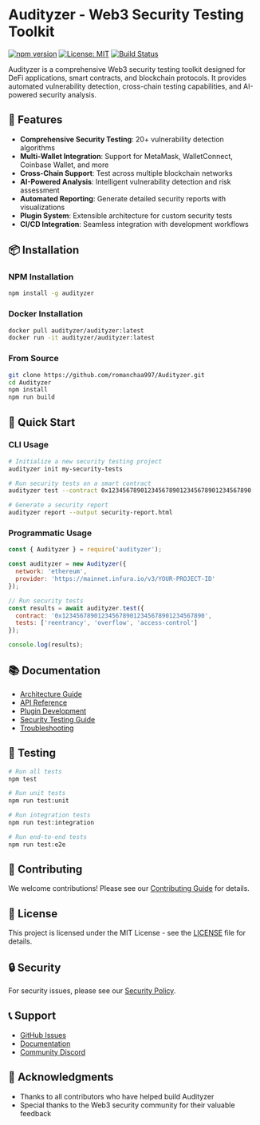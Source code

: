 
# Audityzer - Web3 Security Testing Toolkit

[![npm version](https://badge.fury.io/js/audityzer.svg)](https://i.ytimg.com/vi/kK4Meix58R4/maxresdefault.jpg)
[![License: MIT](https://img.shields.io/badge/License-MIT-yellow.svg)](https://opensource.org/licenses/MIT)
[![Build Status](https://i.ytimg.com/vi/GlqQGLz6hfs/hqdefault.jpg)](https://github.com/romanchaa997/Audityzer/actions)

Audityzer is a comprehensive Web3 security testing toolkit designed for DeFi applications, smart contracts, and blockchain protocols. It provides automated vulnerability detection, cross-chain testing capabilities, and AI-powered security analysis.

## 🚀 Features

- **Comprehensive Security Testing**: 20+ vulnerability detection algorithms
- **Multi-Wallet Integration**: Support for MetaMask, WalletConnect, Coinbase Wallet, and more
- **Cross-Chain Support**: Test across multiple blockchain networks
- **AI-Powered Analysis**: Intelligent vulnerability detection and risk assessment
- **Automated Reporting**: Generate detailed security reports with visualizations
- **Plugin System**: Extensible architecture for custom security tests
- **CI/CD Integration**: Seamless integration with development workflows

## 📦 Installation

### NPM Installation
```bash
npm install -g audityzer
```

### Docker Installation
```bash
docker pull audityzer/audityzer:latest
docker run -it audityzer/audityzer:latest
```

### From Source
```bash
git clone https://github.com/romanchaa997/Audityzer.git
cd Audityzer
npm install
npm run build
```

## 🔧 Quick Start

### CLI Usage
```bash
# Initialize a new security testing project
audityzer init my-security-tests

# Run security tests on a smart contract
audityzer test --contract 0x1234567890123456789012345678901234567890

# Generate a security report
audityzer report --output security-report.html
```

### Programmatic Usage
```javascript
const { Audityzer } = require('audityzer');

const audityzer = new Audityzer({
  network: 'ethereum',
  provider: 'https://mainnet.infura.io/v3/YOUR-PROJECT-ID'
});

// Run security tests
const results = await audityzer.test({
  contract: '0x1234567890123456789012345678901234567890',
  tests: ['reentrancy', 'overflow', 'access-control']
});

console.log(results);
```

## 📚 Documentation

- [Architecture Guide](docs/architecture.md)
- [API Reference](docs/api.md)
- [Plugin Development](docs/plugins.md)
- [Security Testing Guide](docs/security-testing.md)
- [Troubleshooting](docs/troubleshooting.md)

## 🧪 Testing

```bash
# Run all tests
npm test

# Run unit tests
npm run test:unit

# Run integration tests
npm run test:integration

# Run end-to-end tests
npm run test:e2e
```

## 🤝 Contributing

We welcome contributions! Please see our [Contributing Guide](CONTRIBUTING.md) for details.

## 📄 License

This project is licensed under the MIT License - see the [LICENSE](LICENSE) file for details.

## 🔒 Security

For security issues, please see our [Security Policy](SECURITY.md).

## 📞 Support

- [GitHub Issues](https://github.com/romanchaa997/Audityzer/issues)
- [Documentation](https://audityzer.dev/docs)
- [Community Discord](https://discord.gg/audityzer)

## 🙏 Acknowledgments

- Thanks to all contributors who have helped build Audityzer
- Special thanks to the Web3 security community for their valuable feedback
